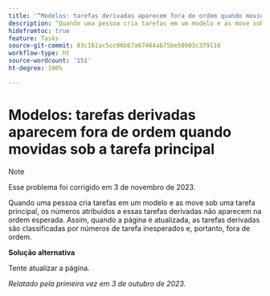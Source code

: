 ```yaml
---
title: '“Modelos: tarefas derivadas aparecem fora de ordem quando movidas sob a tarefa principal”'
description: “Quando uma pessoa cria tarefas em um modelo e as move sob uma tarefa principal, os números atribuídos a essas tarefas derivadas não aparecem na ordem esperada. Assim, quando a página é atualizada, as tarefas derivadas são classificadas por números de tarefa inesperados e, portanto, fora de ordem.”
hidefromtoc: true
feature: Tasks
source-git-commit: 83c161ac5cc06b67a67464ab75be50903c379118
workflow-type: ht
source-wordcount: '151'
ht-degree: 100%

---
```



# Modelos: tarefas derivadas aparecem fora de ordem quando movidas sob a tarefa principal

>[!NOTE]
>
>Esse problema foi corrigido em 3 de novembro de 2023.

Quando uma pessoa cria tarefas em um modelo e as move sob uma tarefa principal, os números atribuídos a essas tarefas derivadas não aparecem na ordem esperada. Assim, quando a página é atualizada, as tarefas derivadas são classificadas por números de tarefa inesperados e, portanto, fora de ordem.

**Solução alternativa**

Tente atualizar a página.

_Relatado pela primeira vez em 3 de outubro de 2023._
